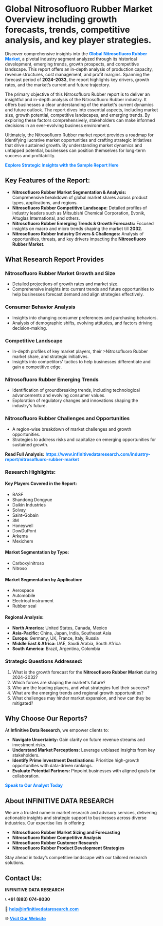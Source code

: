 <h1>Global Nitrosofluoro Rubber Market Overview including growth forecasts, trends, competitive analysis, and key player strategies.</h1>
<p>
Discover comprehensive insights into the 
<a href="https://www.infinitivedataresearch.com/industry-report/nitrosofluoro-rubber-market" rel="dofollow" style="color: #007BFF; text-decoration: none;"><strong>Global Nitrosofluoro Rubber Market</strong></a>, a pivotal industry segment analyzed through its historical development, emerging trends, growth prospects, and competitive landscape. This report offers an in-depth analysis of production capacity, revenue structures, cost management, and profit margins. Spanning the forecast period of <strong>2024–2033</strong>, the report highlights key drivers, growth rates, and the market’s current and future trajectory.
</p>
<p>
The primary objective of this Nitrosofluoro Rubber report is to deliver an insightful and in-depth analysis of the Nitrosofluoro Rubber industry. It offers businesses a clear understanding of the market's current dynamics and future outlook. The report dives into essential aspects, including market size, growth potential, competitive landscapes, and emerging trends. By exploring these factors comprehensively, stakeholders can make informed decisions in an ever-evolving business environment.
</p>
<p>
Ultimately, the Nitrosofluoro Rubber market report provides a roadmap for identifying lucrative market opportunities and crafting strategic initiatives that drive sustained growth. By understanding market dynamics and untapped potential, businesses can position themselves for long-term success and profitability.
</p>
<p>
<a href="https://www.infinitivedataresearch.com/request-sample/reportId=105581" style="color: #007BFF; text-decoration: none;"><strong>Explore Strategic Insights with the Sample Report Here</strong></a>
</p>

<h2>Key Features of the Report:</h2>
<ul>
<li><strong>Nitrosofluoro Rubber Market Segmentation & Analysis:</strong> Comprehensive breakdown of global market shares across product types, applications, and regions.</li>
<li><strong>Nitrosofluoro Rubber Competitive Landscape:</strong> Detailed profiles of industry leaders such as Mitsubishi Chemical Corporation, Evonik, Altuglas International, and others.</li>
<li><strong>Nitrosofluoro Rubber Emerging Trends & Growth Forecasts:</strong> Focused insights on macro and micro trends shaping the market till <strong>2032</strong>.</li>
<li><strong>Nitrosofluoro Rubber Industry Drivers & Challenges:</strong> Analysis of opportunities, threats, and key drivers impacting the <strong>Nitrosofluoro Rubber Market</strong>.</li>
</ul>

<h2>What Research Report Provides</h2>
<h3>Nitrosofluoro Rubber Market Growth and Size</h3>
<ul>
<li>Detailed projections of growth rates and market size.</li>
<li>Comprehensive insights into current trends and future opportunities to help businesses forecast demand and align strategies effectively.</li>
</ul>

<h3>Consumer Behavior Analysis</h3>
<ul>
<li>Insights into changing consumer preferences and purchasing behaviors.</li>
<li>Analysis of demographic shifts, evolving attitudes, and factors driving decision-making.</li>
</ul>

<h3>Competitive Landscape</h3>
<ul>
<li>In-depth profiles of key market players, their >Nitrosofluoro Rubber market share, and strategic initiatives.</li>
<li>Insights into competitors' tactics to help businesses differentiate and gain a competitive edge.</li>
</ul>

<h3>Nitrosofluoro Rubber Emerging Trends</h3>
<ul>
<li>Identification of groundbreaking trends, including technological advancements and evolving consumer values.</li>
<li>Exploration of regulatory changes and innovations shaping the industry's future.</li>
</ul>

<h3>Nitrosofluoro Rubber Challenges and Opportunities</h3>
<ul>
<li>A region-wise breakdown of market challenges and growth opportunities.</li>
<li>Strategies to address risks and capitalize on emerging opportunities for sustained growth.</li>
</ul>
<p><strong>Read Full Analysis:</strong> <a href="https://www.infinitivedataresearch.com/industry-report/nitrosofluoro-rubber-market" rel="dofollow" style="color: #007BFF; text-decoration: none;"><strong>https://www.infinitivedataresearch.com/industry-report/nitrosofluoro-rubber-market</strong></a></p>
<h3>Research Highlights:</h3>
<h4>Key Players Covered in the Report:</h4>
<ul><li>BASF</li><li>Shandong Dongyue</li><li>Daikin Industries</li><li>Solvay</li><li>Saint-Gobain</li><li>3M</li><li>Honeywell</li><li>DowDuPont</li><li>Arkema</li><li>Mexichem</li></ul>
<h4>Market Segmentation by Type:</h4>
<ul><li>Carboxylnitroso</li><li>Nitroso</li></ul>
<h4>Market Segmentation by Application:</h4>
<ul><li>Aerospace</li><li>Automobile</li><li>Electrical instrument</li><li>Rubber seal</li></ul>

<h4>Regional Analysis:</h4>
<ul>
<li><strong>North America:</strong> United States, Canada, Mexico</li>
<li><strong>Asia-Pacific:</strong> China, Japan, India, Southeast Asia</li>
<li><strong>Europe:</strong> Germany, UK, France, Italy, Russia</li>
<li><strong>Middle East & Africa:</strong> UAE, Saudi Arabia, South Africa</li>
<li><strong>South America:</strong> Brazil, Argentina, Colombia</li>
</ul>

<h3>Strategic Questions Addressed:</h3>
<ol>
<li>What is the growth forecast for the <strong>Nitrosofluoro Rubber Market</strong> during 2024–2032?</li>
<li>Which forces are shaping the market's future?</li>
<li>Who are the leading players, and what strategies fuel their success?</li>
<li>What are the emerging trends and regional growth opportunities?</li>
<li>What challenges may hinder market expansion, and how can they be mitigated?</li>
</ol>

<h2>Why Choose Our Reports?</h2>
<p>At <strong>Infinitive Data Research</strong>, we empower clients to:</p>
<ul>
<li><strong>Navigate Uncertainty:</strong> Gain clarity on future revenue streams and investment risks.</li>
<li><strong>Understand Market Perceptions:</strong> Leverage unbiased insights from key stakeholders.</li>
<li><strong>Identify Prime Investment Destinations:</strong> Prioritize high-growth opportunities with data-driven rankings.</li>
<li><strong>Evaluate Potential Partners:</strong> Pinpoint businesses with aligned goals for collaboration.</li>
</ul>
<p><a href="https://www.infinitivedataresearch.com/industry-report/nitrosofluoro-rubber-market" rel="dofollow" style="color: #007BFF; text-decoration: none;"><strong>Speak to Our Analyst Today</strong></a></p>

<h2>About INFINITIVE DATA RESEARCH</h2>
<p>We are a trusted name in market research and advisory services, delivering actionable insights and strategic support to businesses across diverse industries. Our expertise lies in offering:</p>
<ul>
<li><strong>Nitrosofluoro Rubber Market Sizing and Forecasting</strong></li>
<li><strong>Nitrosofluoro Rubber Competitive Analysis</strong></li>
<li><strong>Nitrosofluoro Rubber Customer Research</strong></li>
<li><strong>Nitrosofluoro Rubber Product Development Strategies</strong></li>
</ul>
<p>Stay ahead in today’s competitive landscape with our tailored research solutions.</p>

<h2>Contact Us:</h2>
<p><strong>INFINITIVE DATA RESEARCH</strong></p>
<p>📞 <strong>+91 (883) 074-8030</strong></p>
<p>📧 <strong><a href="mailto:help@infinitivedataresearch.com" style="color: #007BFF;">help@infinitivedataresearch.com</a></strong></p>
<p>🌐 <strong><a href="https://www.infinitivedataresearch.com" rel="dofollow" style="color: #007BFF;">Visit Our Website</a></strong></p>